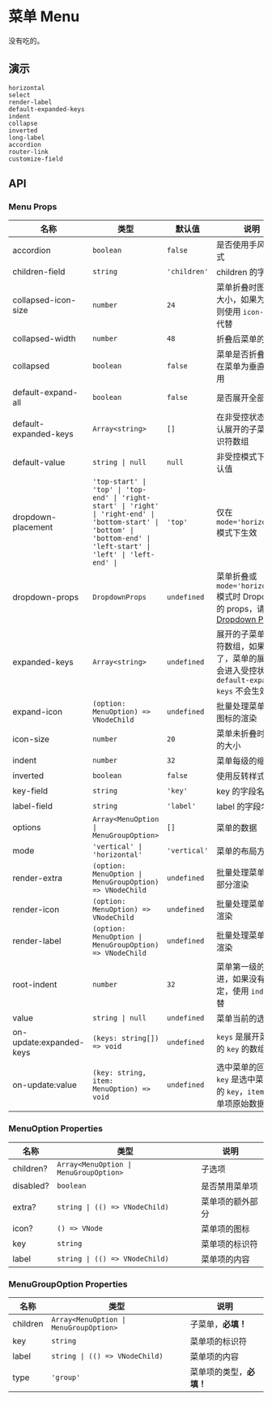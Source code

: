 # 菜单 Menu

没有吃的。

<!--single-column-->

## 演示

```demo
horizontal
select
render-label
default-expanded-keys
indent
collapse
inverted
long-label
accordion
router-link
customize-field
```

## API

### Menu Props

| 名称 | 类型 | 默认值 | 说明 |
| --- | --- | --- | --- |
| accordion | `boolean` | `false` | 是否使用手风琴模式 |
| children-field | `string` | `'children'` | children 的字段名 |
| collapsed-icon-size | `number` | `24` | 菜单折叠时图标的大小，如果为设定则使用 `icon-size` 代替 |
| collapsed-width | `number` | `48` | 折叠后菜单的宽度 |
| collapsed | `boolean` | `false` | 菜单是否折叠，值在菜单为垂直时有用 |
| default-expand-all | `boolean` | `false` | 是否展开全部菜单 |
| default-expanded-keys | `Array<string>` | `[]` | 在非受控状态下默认展开的子菜单标识符数组 |
| default-value | `string \| null` | `null` | 非受控模式下的默认值 |
| dropdown-placement | `'top-start' \| 'top' \| 'top-end' \| 'right-start' \| 'right' \| 'right-end' \| 'bottom-start' \| 'bottom' \| 'bottom-end' \| 'left-start' \| 'left' \| 'left-end' \| ` | `'top'` | 仅在 `mode='horizontal'` 模式下生效 |
| dropdown-props | `DropdownProps` | `undefined` | 菜单折叠或 `mode='horizontal'` 模式时 Dropdown 的 props，请参考 [Dropdown Props](dropdown#API) |
| expanded-keys | `Array<string>` | `undefined` | 展开的子菜单标识符数组，如果设定了，菜单的展开将会进入受控状态，`default-expanded-keys` 不会生效 |
| expand-icon | `(option: MenuOption) => VNodeChild` | `undefined` | 批量处理菜单展开图标的渲染 |
| icon-size | `number` | `20` | 菜单未折叠时图标的大小 |
| indent | `number` | `32` | 菜单每级的缩进 |
| inverted | `boolean` | `false` | 使用反转样式 |
| key-field | `string` | `'key'` | key 的字段名 |
| label-field | `string` | `'label'` | label 的字段名 |
| options | `Array<MenuOption \| MenuGroupOption>` | `[]` | 菜单的数据 |
| mode | `'vertical' \| 'horizontal'` | `'vertical'` | 菜单的布局方式 |
| render-extra | `(option: MenuOption \| MenuGroupOption) => VNodeChild` | `undefined` | 批量处理菜单额外部分渲染 |
| render-icon | `(option: MenuOption) => VNodeChild` | `undefined` | 批量处理菜单图标渲染 |
| render-label | `(option: MenuOption \| MenuGroupOption) => VNodeChild` | `undefined` | 批量处理菜单标签渲染 |
| root-indent | `number` | `32` | 菜单第一级的缩进，如果没有设定，使用 `indent` 代替 |
| value | `string \| null` | `undefined` | 菜单当前的选中值 |
| on-update:expanded-keys | `(keys: string[]) => void` | `undefined` | `keys` 是展开菜单项的 `key` 的数组 |
| on-update:value | `(key: string, item: MenuOption) => void` | `undefined` | 选中菜单的回调，`key` 是选中菜单项的 `key`，`item` 是菜单项原始数据 |

### MenuOption Properties

| 名称      | 类型                                   | 说明             |
| --------- | -------------------------------------- | ---------------- |
| children? | `Array<MenuOption \| MenuGroupOption>` | 子选项           |
| disabled? | `boolean`                              | 是否禁用菜单项   |
| extra?    | `string \| (() => VNodeChild)`         | 菜单项的额外部分 |
| icon?     | `() => VNode`                          | 菜单项的图标     |
| key       | `string`                               | 菜单项的标识符   |
| label     | `string \| (() => VNodeChild)`         | 菜单项的内容     |

### MenuGroupOption Properties

| 名称     | 类型                                   | 说明                     |
| -------- | -------------------------------------- | ------------------------ |
| children | `Array<MenuOption \| MenuGroupOption>` | 子菜单，**必填！**       |
| key      | `string`                               | 菜单项的标识符           |
| label    | `string \| (() => VNodeChild)`         | 菜单项的内容             |
| type     | `'group'`                              | 菜单项的类型，**必填！** |
